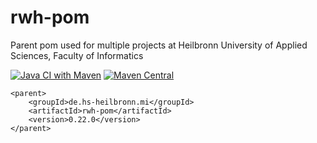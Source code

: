 # rwh-pom
Parent pom used for multiple projects at Heilbronn University of Applied Sciences, Faculty of Informatics

[![Java CI with Maven](https://github.com/hhund/rwh-pom/workflows/Java%20CI%20with%20Maven/badge.svg)](https://github.com/hhund/rwh-pom/actions?query=workflow%3A"Java+CI+with+Maven")
[![Maven Central](https://maven-badges.herokuapp.com/maven-central/de.hs-heilbronn.mi/rwh-pom/badge.svg)](https://maven-badges.herokuapp.com/maven-central/de.hs-heilbronn.mi/rwh-pom)

```
<parent>
	<groupId>de.hs-heilbronn.mi</groupId>
	<artifactId>rwh-pom</artifactId>
	<version>0.22.0</version>
</parent>
```
